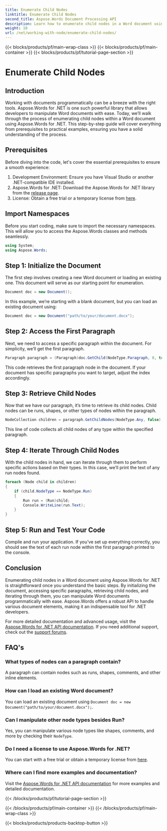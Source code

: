 ```yaml
---
title: Enumerate Child Nodes
linktitle: Enumerate Child Nodes
second_title: Aspose.Words Document Processing API
description: Learn how to enumerate child nodes in a Word document using Aspose.Words for .NET with this step-by-step tutorial.
weight: 10
url: /net/working-with-node/enumerate-child-nodes/
---
```


{{< blocks/products/pf/main-wrap-class >}}
{{< blocks/products/pf/main-container >}}
{{< blocks/products/pf/tutorial-page-section >}}

# Enumerate Child Nodes

## Introduction

Working with documents programmatically can be a breeze with the right tools. Aspose.Words for .NET is one such powerful library that allows developers to manipulate Word documents with ease. Today, we’ll walk through the process of enumerating child nodes within a Word document using Aspose.Words for .NET. This step-by-step guide will cover everything from prerequisites to practical examples, ensuring you have a solid understanding of the process.

## Prerequisites

Before diving into the code, let's cover the essential prerequisites to ensure a smooth experience:

1. Development Environment: Ensure you have Visual Studio or another .NET-compatible IDE installed.
2. Aspose.Words for .NET: Download the Aspose.Words for .NET library from the [release page](https://releases.aspose.com/words/net/).
3. License: Obtain a free trial or a temporary license from [here](https://purchase.aspose.com/temporary-license/).

## Import Namespaces

Before you start coding, make sure to import the necessary namespaces. This will allow you to access the Aspose.Words classes and methods seamlessly.

```csharp
using System;
using Aspose.Words;
```

## Step 1: Initialize the Document

The first step involves creating a new Word document or loading an existing one. This document will serve as our starting point for enumeration.

```csharp
Document doc = new Document();
```

In this example, we’re starting with a blank document, but you can load an existing document using:

```csharp
Document doc = new Document("path/to/your/document.docx");
```

## Step 2: Access the First Paragraph

Next, we need to access a specific paragraph within the document. For simplicity, we’ll get the first paragraph.

```csharp
Paragraph paragraph = (Paragraph)doc.GetChild(NodeType.Paragraph, 0, true);
```

This code retrieves the first paragraph node in the document. If your document has specific paragraphs you want to target, adjust the index accordingly.

## Step 3: Retrieve Child Nodes

Now that we have our paragraph, it’s time to retrieve its child nodes. Child nodes can be runs, shapes, or other types of nodes within the paragraph.

```csharp
NodeCollection children = paragraph.GetChildNodes(NodeType.Any, false);
```

This line of code collects all child nodes of any type within the specified paragraph.

## Step 4: Iterate Through Child Nodes

With the child nodes in hand, we can iterate through them to perform specific actions based on their types. In this case, we’ll print the text of any run nodes found.

```csharp
foreach (Node child in children)
{
    if (child.NodeType == NodeType.Run)
    {
        Run run = (Run)child;
        Console.WriteLine(run.Text);
    }
}
```

## Step 5: Run and Test Your Code

Compile and run your application. If you’ve set up everything correctly, you should see the text of each run node within the first paragraph printed to the console.

## Conclusion

Enumerating child nodes in a Word document using Aspose.Words for .NET is straightforward once you understand the basic steps. By initializing the document, accessing specific paragraphs, retrieving child nodes, and iterating through them, you can manipulate Word documents programmatically with ease. Aspose.Words offers a robust API to handle various document elements, making it an indispensable tool for .NET developers.

For more detailed documentation and advanced usage, visit the [Aspose.Words for .NET API documentation](https://reference.aspose.com/words/net/). If you need additional support, check out the [support forums](https://forum.aspose.com/c/words/8).

## FAQ's

### What types of nodes can a paragraph contain?
A paragraph can contain nodes such as runs, shapes, comments, and other inline elements.

### How can I load an existing Word document?
You can load an existing document using `Document doc = new Document("path/to/your/document.docx");`.

### Can I manipulate other node types besides Run?
Yes, you can manipulate various node types like shapes, comments, and more by checking their `NodeType`.

### Do I need a license to use Aspose.Words for .NET?
You can start with a free trial or obtain a temporary license from [here](https://purchase.aspose.com/temporary-license/).

### Where can I find more examples and documentation?
Visit the [Aspose.Words for .NET API documentation](https://reference.aspose.com/words/net/) for more examples and detailed documentation.


{{< /blocks/products/pf/tutorial-page-section >}}

{{< /blocks/products/pf/main-container >}}
{{< /blocks/products/pf/main-wrap-class >}}

{{< blocks/products/products-backtop-button >}}
